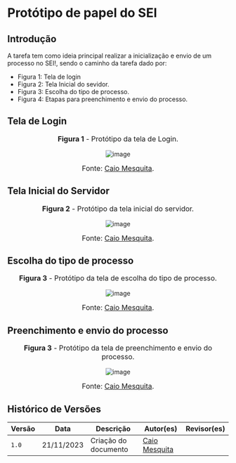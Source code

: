 # Protótipo de papel do SEI

## Introdução

A tarefa tem como ideia principal realizar a inicialização e envio de um processo no SEI!, sendo o caminho da tarefa dado por:
- Figura 1: Tela de login
- Figura 2: Tela Inicial do sevidor.
- Figura 3: Escolha do tipo de processo.
- Figura 4: Etapas para preenchimento e envio do processo.

## Tela de Login
<center>
<font size="3"><p style="text-align: center"><b>Figura 1</b> - Protótipo da tela de Login. </p></font>

<img src="https://github.com/Interacao-Humano-Computador/2023.2-SEI-GDF/assets/96022527/b2bf0455-6c88-4b0a-be8b-e0518000be5c" alt="image">

<font size="3"><p style="text-align: center">Fonte: [Caio Mesquita](https://github.com/Caiomesvie).</p></font>
</center>

## Tela Inicial do Servidor

<center>
<font size="3"><p style="text-align: center"><b>Figura 2</b> - Protótipo da tela inicial do servidor. </p></font>

<img src="https://github.com/Interacao-Humano-Computador/2023.2-SEI-GDF/assets/96022527/8ca4adb9-1445-45c4-bbac-f79952337734"  alt="image">

<font size="3"><p style="text-align: center">Fonte: [Caio Mesquita](https://github.com/Caiomesvie).</p></font>
</center>

## Escolha do tipo de processo

<center>
<font size="3"><p style="text-align: center"><b>Figura 3</b> - Protótipo da tela de escolha do tipo de processo. </p></font>

<img src="https://github.com/Interacao-Humano-Computador/2023.2-SEI-GDF/assets/96022527/2a163c74-6515-4d1f-b1d5-6582991a6b50" alt="image">

<font size="3"><p style="text-align: center">Fonte: [Caio Mesquita](https://github.com/Caiomesvie).</p></font>
</center>

## Preenchimento e envio do processo
<center>
<font size="3"><p style="text-align: center"><b>Figura 3</b> - Protótipo da tela de preenchimento e envio do processo. </p></font>

<img src="https://github.com/Interacao-Humano-Computador/2023.2-SEI-GDF/assets/96022527/fc1a1923-e55a-4dd1-a3f7-cc15d81c6e79" alt="image">

<font size="3"><p style="text-align: center">Fonte: [Caio Mesquita](https://github.com/Caiomesvie).</p></font>
</center>



## Histórico de Versões

| Versão | Data       | Descrição            | Autor(es)                                     | Revisor(es)                                          |
| ------ | ---------- | -------------------- | --------------------------------------------- | ---------------------------------------------------- |
| `1.0`  | 21/11/2023 | Criação do documento | [Caio Mesquita](https://github.com/Caiomesvie) |         |
